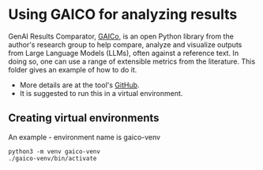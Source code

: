 # Using GAICO for analyzing results
GenAI Results Comparator, [GAICo](https://pypi.org/project/GAICo/), is an open Python library from the author's research group to help compare, analyze and visualize outputs from Large Language Models (LLMs), often against a reference text. In doing so, one can use a range of extensible metrics from the literature. This folder gives an example of how to do it. 

- More details are at the tool's [GitHub](https://github.com/ai4society/GenAIResultsComparator).
- It is suggested to run this in a virtual environment.

## Creating virtual environments

An example - environment name is gaico-venv

```
python3 -m venv gaico-venv
./gaico-venv/bin/activate
```


